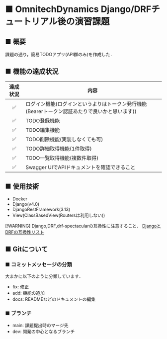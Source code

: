 # ■ OmnitechDynamics Django/DRFチュートリアル後の演習課題

## ■ 概要

課題の通り，簡易TODOアプリ(API群のみ)を作成した．

## ■ 機能の達成状況

| 達成状況     | 内容         |
| :---:  | ------------ |
| ✅ | ログイン機能(ログインというよりはトークン発行機能(Bearerトークン認証あたりで良いかと思います)) |
| ✅ | TODO登録機能 |
| ✅ | TODO編集機能 |
| ✅ | TODO削除機能(実装しなくても可) |
| ✅ | TODO詳細取得機能(1件取得) |
| ✅ | TODO一覧取得機能(複数件取得) |
| ✅ | Swagger UIでAPIドキュメントを確認できること |


## ■ 使用技術
- Docker
- Django(v4.0)
- DjangoRestFramework(3.13)
- View(ClassBasedView(Routersは利用しない))

[!WARNING]
Django,DRF,drf-spectacularの互換性に注意すること．
[DjangoとDRFの互換性リスト](https://www.django-rest-framework.org/community/release-notes/#313x-series)

## ■ Gitについて
### ■ コミットメッセージの分類
大まかに以下のように分類しています．
- fix: 修正
- add: 機能の追加
- docs: READMEなどのドキュメントの編集

### ■ ブランチ
- main: 課題提出時のマージ先
- dev: 開発の中心となるブランチ
